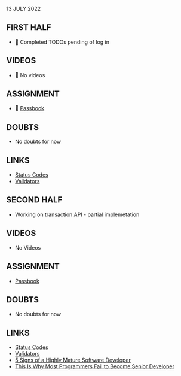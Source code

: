 13 JULY 2022

## FIRST HALF

- 🚧 Completed TODOs pending of log in

## VIDEOS

- 🚫 No videos

## ASSIGNMENT

- 🚧 [Passbook](https://github.com/sp18-interns/django-passbook/tree/PPG-003)

## DOUBTS

- No doubts for now

## LINKS

- [Status Codes](https://www.django-rest-framework.org/api-guide/status-codes/#client-error-4xx)
- [Validators](https://www.django-rest-framework.org/api-guide/validators/)

## SECOND HALF

- Working on transaction API - partial implemetation

## VIDEOS

- No Videos

## ASSIGNMENT

- [Passbook](https://github.com/sp18-interns/django-passbook/tree/PPG-003)

## DOUBTS

- No doubts for now

## LINKS

- [Status Codes](https://www.django-rest-framework.org/api-guide/status-codes/#client-error-4xx)
- [Validators](https://www.django-rest-framework.org/api-guide/validators/)
- [5 Signs of a Highly Mature Software Developer](https://levelup.gitconnected.com/5-signs-of-a-highly-mature-software-developer-a23285e5cf1b)
- [This Is Why Most Programmers Fail to Become Senior Developer](https://levelup.gitconnected.com/this-is-why-most-programmers-fail-to-become-senior-developer-143bc8c1342d)